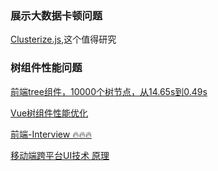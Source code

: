 ### 展示大数据卡顿问题

[Clusterize.js](https://clusterize.js.org/),这个值得研究

### 树组件性能问题

[前端tree组件，10000个树节点，从14.65s到0.49s](https://zhuanlan.zhihu.com/p/55528376)

[Vue树组件性能优化](https://chuchencheng.com/2019/05/08/Vue%E6%A0%91%E7%BB%84%E4%BB%B6%E6%80%A7%E8%83%BD%E4%BC%98%E5%8C%96/)


[前端-Interview 🔥🔥🔥](https://github.com/lgwebdream/FE-Interview/blob/master/summarry/all.md)


[移动端跨平台UI技术 原理](http://www.52im.net/thread-2641-1-1.html)
